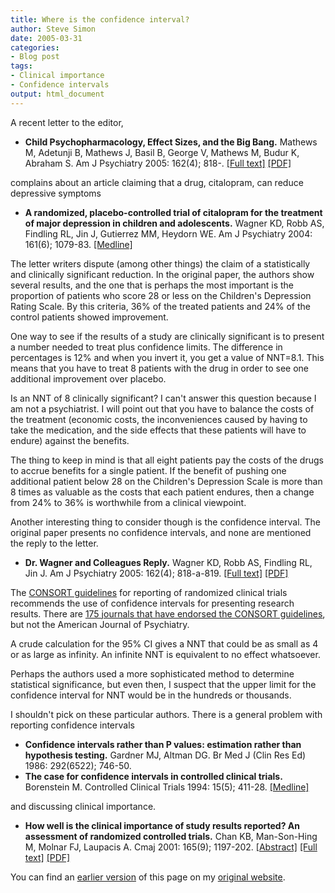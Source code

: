 ```yaml
---
title: Where is the confidence interval?
author: Steve Simon
date: 2005-03-31
categories:
- Blog post
tags:
- Clinical importance
- Confidence intervals
output: html_document
---
```

A recent letter to the editor,

-   **Child Psychopharmacology, Effect Sizes, and the Big Bang.**
    Mathews M, Adetunji B, Mathews J, Basil B, George V, Mathews M,
    Budur K, Abraham S. Am J Psychiatry 2005: 162(4); 818-. [\[Full
    text\]](http://ajp.psychiatryonline.org/cgi/content/full/162/4/818)
    [\[PDF\]](http://ajp.psychiatryonline.org/cgi/reprint/162/4/818.pdf)

complains about an article claiming that a drug, citalopram, can reduce
depressive symptoms

-   **A randomized, placebo-controlled trial of citalopram for the
    treatment of major depression in children and adolescents.** Wagner
    KD, Robb AS, Findling RL, Jin J, Gutierrez MM, Heydorn WE. Am J
    Psychiatry 2004: 161(6); 1079-83.
    [\[Medline\]](http://www.ncbi.nlm.nih.gov/entrez/query.fcgi?cmd=Retrieve&db=PubMed&list_uids=15169696&dopt=Abstract)

The letter writers dispute (among other things) the claim of a
statistically and clinically significant reduction. In the original
paper, the authors show several results, and the one that is perhaps the
most important is the proportion of patients who score 28 or less on the
Children's Depression Rating Scale. By this criteria, 36% of the
treated patients and 24% of the control patients showed improvement.

One way to see if the results of a study are clinically significant is
to present a number needed to treat plus confidence limits. The
difference in percentages is 12% and when you invert it, you get a value
of NNT=8.1. This means that you have to treat 8 patients with the drug
in order to see one additional improvement over placebo.

Is an NNT of 8 clinically significant? I can't answer this question
because I am not a psychiatrist. I will point out that you have to
balance the costs of the treatment (economic costs, the inconveniences
caused by having to take the medication, and the side effects that these
patients will have to endure) against the benefits.

The thing to keep in mind is that all eight patients pay the costs of
the drugs to accrue benefits for a single patient. If the benefit of
pushing one additional patient below 28 on the Children's Depression
Scale is more than 8 times as valuable as the costs that each patient
endures, then a change from 24% to 36% is worthwhile from a clinical
viewpoint.

Another interesting thing to consider though is the confidence interval.
The original paper presents no confidence intervals, and none are
mentioned the reply to the letter.

-   **Dr. Wagner and Colleagues Reply.** Wagner KD, Robb AS, Findling
    RL, Jin J. Am J Psychiatry 2005: 162(4); 818-a-819. [\[Full
    text\]](http://ajp.psychiatryonline.org/cgi/content/full/162/4/818-a)
    [\[PDF\]](http://ajp.psychiatryonline.org/cgi/reprint/162/4/818-a)

The [CONSORT guidelines](http://www.consort-statement.org) for reporting
of randomized clinical trials recommends the use of confidence intervals
for presenting research results. There are [175 journals that have
endorsed the CONSORT
guidelines](http://www.consort-statement.org/endorsements/journals/journals.html),
but not the American Journal of Psychiatry.

A crude calculation for the 95% CI gives a NNT that could be as small as
4 or as large as infinity. An infinite NNT is equivalent to no effect
whatsoever.

Perhaps the authors used a more sophisticated method to determine
statistical significance, but even then, I suspect that the upper limit
for the confidence interval for NNT would be in the hundreds or
thousands.

I shouldn't pick on these particular authors. There is a general
problem with reporting confidence intervals

-   **Confidence intervals rather than P values: estimation rather than
    hypothesis testing.** Gardner MJ, Altman DG. Br Med J (Clin Res Ed)
    1986: 292(6522); 746-50.
-   **The case for confidence intervals in controlled clinical trials.**
    Borenstein M. Controlled Clinical Trials 1994: 15(5); 411-28.
    [\[Medline\]](http://www.ncbi.nlm.nih.gov/entrez/query.fcgi?cmd=Retrieve&db=PubMed&list_uids=8001360&dopt=Abstract)

and discussing clinical importance.

-   **How well is the clinical importance of study results reported? An
    assessment of randomized controlled trials.** Chan KB, Man-Son-Hing
    M, Molnar FJ, Laupacis A. Cmaj 2001: 165(9); 1197-202.
    [\[Abstract\]](http://www.cmaj.ca/cgi/content/abstract/165/9/1197)
    [\[Full text\]](http://www.cmaj.ca/cgi/content/full/165/9/1197)
    [\[PDF\]](http://www.cmaj.ca/cgi/reprint/165/9/1197.pdf)

You can find an [earlier version][sim1] of this page on my [original website][sim2].


[sim1]: http://www.pmean.com/05/ConfidenceInterval.html
[sim2]: http://www.pmean.com/original_site.html
